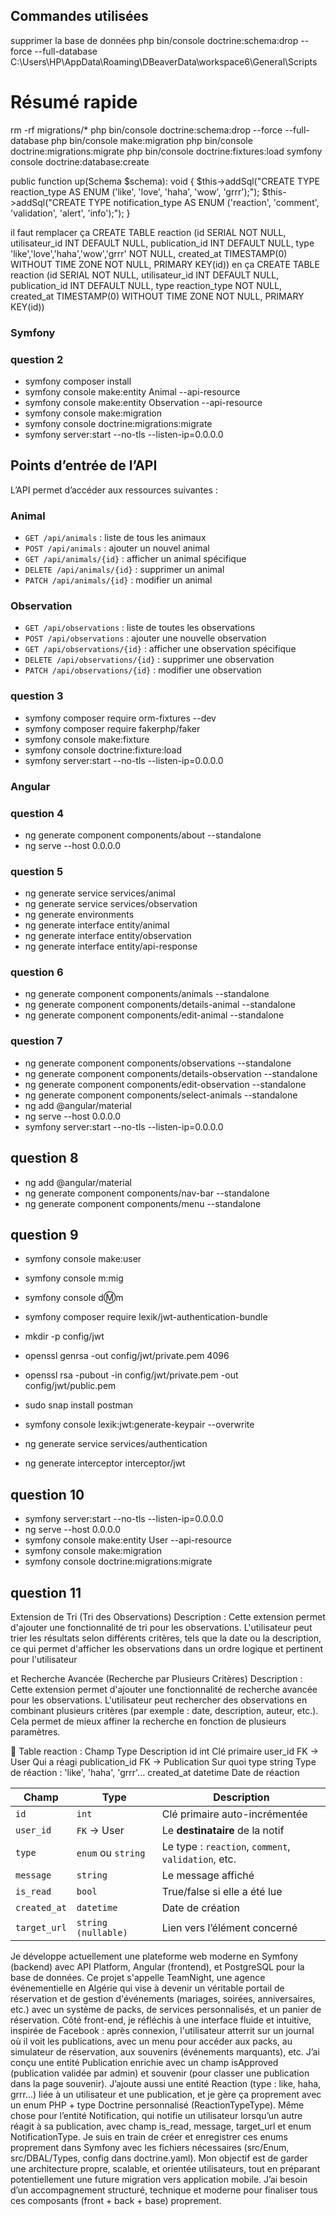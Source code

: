 
## Commandes utilisées
supprimer la base de données php bin/console doctrine:schema:drop --force --full-database
C:\Users\HP\AppData\Roaming\DBeaverData\workspace6\General\Scripts
# Résumé rapide 
rm -rf migrations/*
php bin/console doctrine:schema:drop --force --full-database
php bin/console make:migration
php bin/console doctrine:migrations:migrate
php bin/console doctrine:fixtures:load
symfony console doctrine:database:create

public function up(Schema $schema): void
{
$this->addSql("CREATE TYPE reaction_type AS ENUM ('like', 'love', 'haha', 'wow', 'grrr');");
$this->addSql("CREATE TYPE notification_type AS ENUM ('reaction', 'comment', 'validation', 'alert', 'info');");
}

il faut remplacer ça CREATE TABLE reaction (id SERIAL NOT NULL, utilisateur_id INT DEFAULT NULL, publication_id INT DEFAULT NULL, type 'like','love','haha','wow','grrr' NOT NULL, created_at TIMESTAMP(0) WITHOUT TIME ZONE NOT NULL, PRIMARY KEY(id))
 en ça  CREATE TABLE reaction (id SERIAL NOT NULL, utilisateur_id INT DEFAULT NULL, publication_id INT DEFAULT NULL, type reaction_type NOT NULL, created_at TIMESTAMP(0) WITHOUT TIME ZONE NOT NULL, PRIMARY KEY(id))

### Symfony
### question 2
- symfony composer install
- symfony console make:entity Animal --api-resource
- symfony console make:entity Observation --api-resource
- symfony console make:migration
- symfony console doctrine:migrations:migrate
- symfony server:start --no-tls --listen-ip=0.0.0.0

## Points d’entrée de l’API

L’API permet d’accéder aux ressources suivantes :

### Animal

- `GET /api/animals` : liste de tous les animaux    
- `POST /api/animals` : ajouter un nouvel animal
- `GET /api/animals/{id}` : afficher un animal spécifique
- `DELETE /api/animals/{id}` : supprimer un animal
- `PATCH /api/animals/{id}` : modifier un animal

### Observation

- `GET /api/observations` : liste de toutes les observations
- `POST /api/observations` : ajouter une nouvelle observation
- `GET /api/observations/{id}` : afficher une observation spécifique
- `DELETE /api/observations/{id}` : supprimer une observation
- `PATCH /api/observations/{id}` : modifier une observation



### question 3
- symfony composer require orm-fixtures --dev
- symfony composer require fakerphp/faker
- symfony console make:fixture
- symfony console doctrine:fixture:load
- symfony server:start --no-tls --listen-ip=0.0.0.0

### Angular

### question 4
- ng generate component components/about --standalone
- ng serve --host 0.0.0.0

### question 5
- ng generate service services/animal
- ng generate service services/observation
- ng generate environments
- ng generate interface entity/animal
- ng generate interface entity/observation
- ng generate interface entity/api-response


### question 6
- ng generate component components/animals --standalone
- ng generate component components/details-animal --standalone
- ng generate component components/edit-animal --standalone


### question 7
- ng generate component components/observations --standalone
- ng generate component components/details-observation --standalone
- ng generate component components/edit-observation --standalone
- ng generate component components/select-animals --standalone
- ng add @angular/material
- ng serve --host 0.0.0.0
- symfony server:start --no-tls --listen-ip=0.0.0.0

## question 8
- ng add @angular/material
- ng generate component components/nav-bar --standalone
- ng generate component components/menu --standalone

## question 9
- symfony console make:user
- symfony console m:mig
- symfony console d:m:m
- symfony composer require lexik/jwt-authentication-bundle
- mkdir -p config/jwt 
- openssl genrsa -out config/jwt/private.pem 4096
- openssl rsa -pubout -in config/jwt/private.pem -out config/jwt/public.pem

- sudo snap install postman
- symfony console lexik:jwt:generate-keypair --overwrite
- ng generate service services/authentication
- ng generate interceptor interceptor/jwt

## question 10
- symfony server:start --no-tls --listen-ip=0.0.0.0
- ng serve --host 0.0.0.0
- symfony console make:entity User --api-resource
- symfony console make:migration
- symfony console doctrine:migrations:migrate

## question 11
Extension de Tri (Tri des Observations)
Description : Cette extension permet d'ajouter une fonctionnalité de tri pour les observations.
L'utilisateur peut trier les résultats selon différents critères, tels que la date ou la description,
ce qui permet d'afficher les observations dans un ordre logique et pertinent pour l'utilisateur


et Recherche Avancée (Recherche par Plusieurs Critères)
Description : Cette extension permet d'ajouter une fonctionnalité de recherche avancée pour les observations.
L'utilisateur peut rechercher des observations en combinant plusieurs critères (par exemple : date, description, auteur, etc.).
Cela permet de mieux affiner la recherche en fonction de plusieurs paramètres.




🔧 Table reaction :
Champ	Type	Description
id	int	Clé primaire
user_id	FK → User	Qui a réagi
publication_id	FK → Publication	Sur quoi
type	string	Type de réaction : 'like', 'haha', 'grrr'...
created_at	datetime	Date de réaction


| Champ        | Type                | Description                                         |
| ------------ | ------------------- | --------------------------------------------------- |
| `id`         | `int`               | Clé primaire auto-incrémentée                       |
| `user_id`    | `FK` → User         | Le **destinataire** de la notif                     |
| `type`       | `enum` ou `string`  | Le type : `reaction`, `comment`, `validation`, etc. |
| `message`    | `string`            | Le message affiché                                  |
| `is_read`    | `bool`              | True/false si elle a été lue                        |
| `created_at` | `datetime`          | Date de création                                    |
| `target_url` | `string (nullable)` | Lien vers l’élément concerné                        |



Je développe actuellement une plateforme web moderne en Symfony (backend) avec API Platform, Angular (frontend), 
et PostgreSQL pour la base de données. Ce projet s'appelle TeamNight, une agence événementielle en Algérie qui vise
à devenir un véritable portail de réservation et de gestion d'événements (mariages, soirées, anniversaires, etc.) 
avec un système de packs, de services personnalisés, et un panier de réservation. Côté front-end, je réfléchis à 
une interface fluide et intuitive, inspirée de Facebook : après connexion, l'utilisateur atterrit sur un journal 
où il voit les publications, avec un menu pour accéder aux packs, au simulateur de réservation, aux souvenirs 
(événements marquants), etc. J’ai conçu une entité Publication enrichie avec un champ isApproved (publication validée par admin)
et souvenir (pour classer une publication dans la page souvenir). J’ajoute aussi une entité Reaction (type : like, haha, grrr...)
liée à un utilisateur et une publication, et je gère ça proprement avec un enum PHP + type Doctrine personnalisé 
(ReactionTypeType). Même chose pour l’entité Notification, qui notifie un utilisateur lorsqu’un autre réagit à sa 
publication, avec champ is_read, message, target_url et enum NotificationType. Je suis en train de créer et 
enregistrer ces enums proprement dans Symfony avec les fichiers nécessaires (src/Enum, src/DBAL/Types, config 
dans doctrine.yaml). Mon objectif est de garder une architecture propre, scalable, et orientée utilisateurs, 
tout en préparant potentiellement une future migration vers application mobile. J’ai besoin d’un accompagnement 
structuré, technique et moderne pour finaliser tous ces composants (front + back + base) proprement.